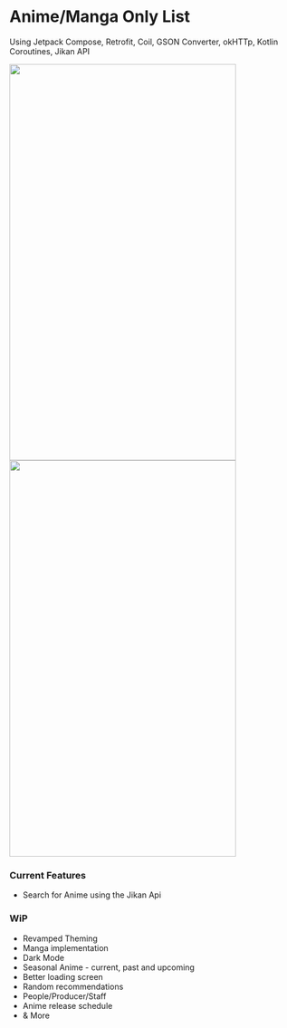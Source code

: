 # Anime/Manga Only List
Using Jetpack Compose, Retrofit, Coil, GSON Converter, okHTTp, Kotlin Coroutines, Jikan API


<img src="https://i.imgur.com/Md7LlIM.png" width="400" height="700">
<img src="https://i.imgur.com/WFLuA3d.png" width="400" height="700">

### Current Features
 * Search for Anime using the Jikan Api

### WiP
 * Revamped Theming
 * Manga implementation
 * Dark Mode
 * Seasonal Anime - current, past and upcoming
 * Better loading screen
 * Random recommendations
 * People/Producer/Staff
 * Anime release schedule
 * & More
